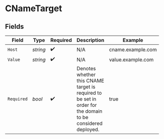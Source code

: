# CNameTarget


## Fields

| Field                                                                                                       | Type                                                                                                        | Required                                                                                                    | Description                                                                                                 | Example                                                                                                     |
| ----------------------------------------------------------------------------------------------------------- | ----------------------------------------------------------------------------------------------------------- | ----------------------------------------------------------------------------------------------------------- | ----------------------------------------------------------------------------------------------------------- | ----------------------------------------------------------------------------------------------------------- |
| `Host`                                                                                                      | *string*                                                                                                    | :heavy_check_mark:                                                                                          | N/A                                                                                                         | cname.example.com                                                                                           |
| `Value`                                                                                                     | *string*                                                                                                    | :heavy_check_mark:                                                                                          | N/A                                                                                                         | value.example.com                                                                                           |
| `Required`                                                                                                  | *bool*                                                                                                      | :heavy_check_mark:                                                                                          | Denotes whether this CNAME target is required to be set in order for the domain to be considered deployed.<br/> | true                                                                                                        |
